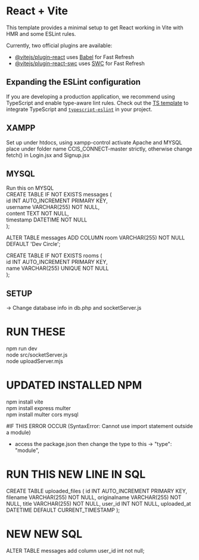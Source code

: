 # React + Vite

This template provides a minimal setup to get React working in Vite with HMR and some ESLint rules.

Currently, two official plugins are available:

- [@vitejs/plugin-react](https://github.com/vitejs/vite-plugin-react/blob/main/packages/plugin-react/README.md) uses [Babel](https://babeljs.io/) for Fast Refresh
- [@vitejs/plugin-react-swc](https://github.com/vitejs/vite-plugin-react-swc) uses [SWC](https://swc.rs/) for Fast Refresh

## Expanding the ESLint configuration

If you are developing a production application, we recommend using TypeScript and enable type-aware lint rules. Check out the [TS template](https://github.com/vitejs/vite/tree/main/packages/create-vite/template-react-ts) to integrate TypeScript and [`typescript-eslint`](https://typescript-eslint.io) in your project.

## XAMPP
Set up under htdocs, using xampp-control activate Apache and MYSQL
place under folder name CCIS_CONNECT-master strictly, otherwise change fetch() in Login.jsx and Signup.jsx

## MYSQL 
Run this on MYSQL  
CREATE TABLE IF NOT EXISTS messages (  
  id INT AUTO_INCREMENT PRIMARY KEY,  
  username VARCHAR(255) NOT NULL,  
  content TEXT NOT NULL,  
  timestamp DATETIME NOT NULL  
);  

ALTER TABLE messages ADD COLUMN room VARCHAR(255) NOT NULL DEFAULT 'Dev Circle';  

CREATE TABLE IF NOT EXISTS rooms (  
  id INT AUTO_INCREMENT PRIMARY KEY,  
  name VARCHAR(255) UNIQUE NOT NULL  
);  




## SETUP
-> Change database info in db.php and socketServer.js 
# RUN THESE  
npm run dev  
node src/socketServer.js  
node uploadServer.mjs  



# UPDATED INSTALLED NPM
npm install vite  
npm install express multer  
npm install multer cors mysql  


#IF THIS ERROR OCCUR (SyntaxError: Cannot use import statement outside a module)
- access the package.json then change the type to this -> "type": "module", 

# RUN THIS NEW LINE IN SQL

CREATE TABLE uploaded_files (
  id INT AUTO_INCREMENT PRIMARY KEY,
  filename VARCHAR(255) NOT NULL,
  originalname VARCHAR(255) NOT NULL,
  title VARCHAR(255) NOT NULL,
  user_id INT NOT NULL,
  uploaded_at DATETIME DEFAULT CURRENT_TIMESTAMP
);





# NEW NEW SQL
ALTER TABLE messages add column user_id int not null;  
